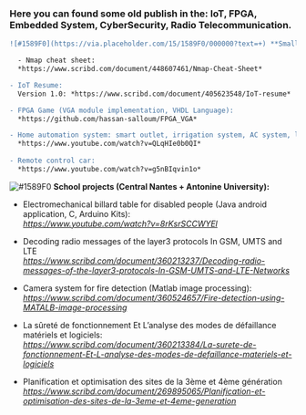 
### Here you can found some old publish in the: IoT, FPGA, Embedded System, CyberSecurity, Radio Telecommunication.
```diff
![#1589F0](https://via.placeholder.com/15/1589F0/000000?text=+) **Small Researches & Projects:**

  - Nmap cheat sheet:  
  *https://www.scribd.com/document/448607461/Nmap-Cheat-Sheet*

- IoT Resume:  
  Version 1.0: *https://www.scribd.com/document/405623548/IoT-resume*  

- FPGA Game (VGA module implementation, VHDL Language):  
  *https://github.com/hassan-salloum/FPGA_VGA*

- Home automation system: smart outlet, irrigation system, AC system, lamps  (C, Java, Arduino kits):  
  *https://www.youtube.com/watch?v=QLqHIe0b0QI*
  
- Remote control car:  
  *https://www.youtube.com/watch?v=g5nBIqvin1o*
```  
  
![#1589F0](https://via.placeholder.com/15/1589F0/000000?text=+) **School projects (Central Nantes + Antonine University):**

- Electromechanical billard table for disabled people  (Java android application, C, Arduino Kits):  
  *https://www.youtube.com/watch?v=8rKsrSCCWYEl*

- Decoding radio messages of the layer3 protocols In GSM, UMTS and LTE  
  *https://www.scribd.com/document/360213237/Decoding-radio-messages-of-the-layer3-protocols-In-GSM-UMTS-and-LTE-Networks*
  
- Camera system for fire detection  (Matlab image processing):  
  *https://www.scribd.com/document/360524657/Fire-detection-using-MATALB-image-processing*  

- La sûreté de fonctionnement Et L’analyse des modes de défaillance matériels et logiciels:  
  *https://www.scribd.com/document/360213384/La-surete-de-fonctionnement-Et-L-analyse-des-modes-de-defaillance-materiels-et-logiciels*

- Planification et optimisation des sites de la 3ème et 4ème génération  
  *https://www.scribd.com/document/269895065/Planification-et-optimisation-des-sites-de-la-3eme-et-4eme-generation*




